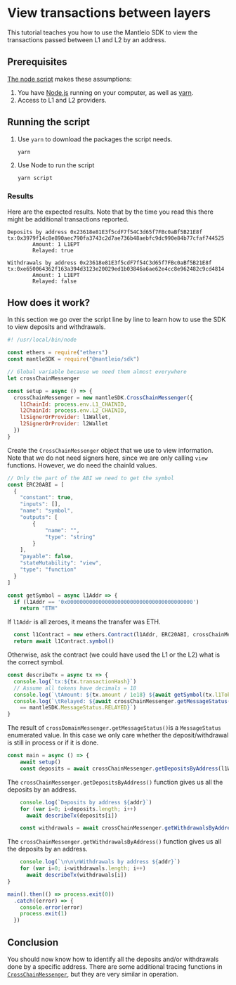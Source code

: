 # View transactions between layers

This tutorial teaches you how to use the Mantleio SDK to view the transactions passed between L1 and L2 by an address.

## Prerequisites

[The node script](./index.js) makes these assumptions:

1. You have [Node.js](https://nodejs.org/en/) running on your computer, as well as [yarn](https://classic.yarnpkg.com/lang/en/).
1. Access to L1 and L2 providers.

## Running the script

1. Use `yarn` to download the packages the script needs.

   ```sh
   yarn
   ```

1. Use Node to run the script

   ```sh
   yarn script
   ```

### Results

Here are the expected results. 
Note that by the time you read this there might be additional transactions reported.

```
Deposits by address 0x23618e81E3f5cdF7f54C3d65f7FBc0aBf5B21E8f
tx:0x3979f14c8e890aec790fa3743c2d7ae736b48aebfc9dc990e84b77cfaf744525
        Amount: 1 L1EPT
        Relayed: true

Withdrawals by address 0x23618e81E3f5cdF7f54C3d65f7FBc0aBf5B21E8f
tx:0xe650064362f163a394d3123e20029ed1b03846a6ae62e4cc8e962482c9cd4814
        Amount: 1 L1EPT
        Relayed: false
```

## How does it work?

In this section we go over the script line by line to learn how to use the SDK to view deposits and withdrawals.

```js
#! /usr/local/bin/node

const ethers = require("ethers")
const mantleSDK = require("@mantleio/sdk")
```

```js
// Global variable because we need them almost everywhere
let crossChainMessenger

const setup = async () => {
  crossChainMessenger = new mantleSDK.CrossChainMessenger({
    l1ChainId: process.env.L1_CHAINID,
    l2ChainId: process.env.L2_CHAINID,
    l1SignerOrProvider: l1Wallet,
    l2SignerOrProvider: l2Wallet
  })
}
```

Create the `CrossChainMessenger` object that we use to view information.
Note that we do not need signers here, since we are only calling `view` functions.
However, we do need the chainId values.

```js
// Only the part of the ABI we need to get the symbol
const ERC20ABI = [
  {
    "constant": true,
    "inputs": [],
    "name": "symbol",
    "outputs": [
        {
            "name": "",
            "type": "string"
        }
    ],
    "payable": false,
    "stateMutability": "view",
    "type": "function"
  }
]

const getSymbol = async l1Addr => {
  if (l1Addr == '0x0000000000000000000000000000000000000000')
    return "ETH"
```

If `l1Addr` is all zeroes, it means the transfer was ETH.

```js
  const l1Contract = new ethers.Contract(l1Addr, ERC20ABI, crossChainMessenger.l1SignerOrProvider)
  return await l1Contract.symbol()  
```

Otherwise, ask the contract (we could have used the L1 or the L2) what is the correct symbol.

```js
const describeTx = async tx => {
  console.log(`tx:${tx.transactionHash}`)
  // Assume all tokens have decimals = 18
  console.log(`\tAmount: ${tx.amount / 1e18} ${await getSymbol(tx.l1Token)}`)
  console.log(`\tRelayed: ${await crossChainMessenger.getMessageStatus(tx.transactionHash)
    == mantleSDK.MessageStatus.RELAYED}`)
}
```

The result of `crossDomainMessenger.getMessageStatus()`is a `MessageStatus` enumerated value.
In this case we only care whether the deposit/withdrawal is still in process or if it is done.

```js
const main = async () => {    
    await setup()
    const deposits = await crossChainMessenger.getDepositsByAddress(l1Wallet.address)
```

The `crossChainMessenger.getDepositsByAddress()` function gives us all the deposits by an address.

```js
    console.log(`Deposits by address ${addr}`)
    for (var i=0; i<deposits.length; i++)
      await describeTx(deposits[i])

    const withdrawals = await crossChainMessenger.getWithdrawalsByAddress(l1Wallet.address)
```

The `crossChainMessenger.getWithdrawalsByAddress()` function gives us all the deposits by an address.

```js
    console.log(`\n\n\nWithdrawals by address ${addr}`)
    for (var i=0; i<withdrawals.length; i++)
      await describeTx(withdrawals[i])
} 

main().then(() => process.exit(0))
  .catch((error) => {
    console.error(error)
    process.exit(1)
  })
```


## Conclusion

You should now know how to identify all the deposits and/or withdrawals done by a specific address.
There are some additional tracing functions in [`CrossChainMessenger`](https://github.com/mantlenetworkio/mantle/blob/4e2e3fe64fc0ba62a473235ec617b4ac2fefd89c/packages/sdk/src/cross-chain-messenger.ts#L58), but they are very similar in operation.
